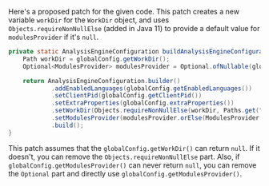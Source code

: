 Here's a proposed patch for the given code. This patch creates a new variable `workDir` for the `WorkDir` object, and uses `Objects.requireNonNullElse` (added in Java 11) to provide a default value for `modulesProvider` if it's `null`.

```java
private static AnalysisEngineConfiguration buildAnalysisEngineConfiguration() {
    Path workDir = globalConfig.getWorkDir();
    Optional<ModulesProvider> modulesProvider = Optional.ofNullable(globalConfig.getModulesProvider());

    return AnalysisEngineConfiguration.builder()
            .addEnabledLanguages(globalConfig.getEnabledLanguages())
            .setClientPid(globalConfig.getClientPid())
            .setExtraProperties(globalConfig.extraProperties())
            .setWorkDir(Objects.requireNonNullElse(workDir, Paths.get(".")))
            .setModulesProvider(modulesProvider.orElse(ModulesProvider.STANDARD))
            .build();
}
```

This patch assumes that the `globalConfig.getWorkDir()` can return `null`. If it doesn't, you can remove the `Objects.requireNonNullElse` part. Also, if `globalConfig.getModulesProvider()` can never return `null`, you can remove the `Optional` part and directly use `globalConfig.getModulesProvider()`.